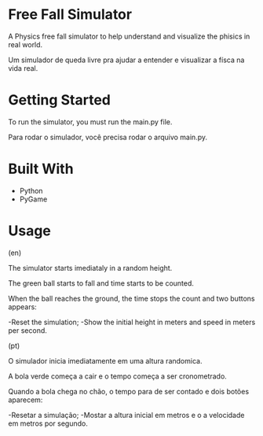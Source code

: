 # Free Fall Simulator

A Physics free fall simulator to help understand and visualize the phisics in real world.

Um simulador de queda livre pra ajudar a entender e visualizar a físca na vida real.

# Getting Started

To run the simulator, you must run the main.py file.

Para rodar o simulador, você precisa rodar o arquivo main.py.

# Built With

- Python
- PyGame

# Usage

(en)

The simulator starts imediataly in a random height.

The green ball starts to fall and time starts to be counted.

When the ball reaches the ground, the time stops the count and two buttons appears:

-Reset the simulation;
-Show the initial height in meters and speed in meters per second.


(pt)

O simulador inicia imediatamente em uma altura randomica.

A bola verde começa a cair e o tempo começa a ser cronometrado.

Quando a bola chega no chão, o tempo para de ser contado e dois botões aparecem:

-Resetar a simulação;
-Mostar a altura inicial em metros e o a velocidade em metros por segundo.
